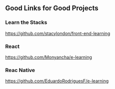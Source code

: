 ## Good Links for Good Projects

### Learn the Stacks
https://github.com/stacylondon/front-end-learning

### React
https://github.com/Monyancha/e-learning

### Reac Native
https://github.com/EduardoRodriguesF/e-learning

